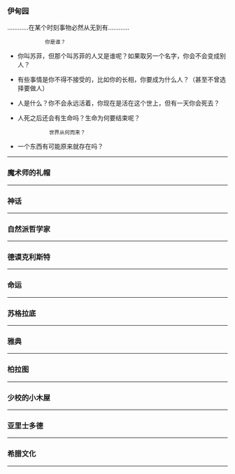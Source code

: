 ### 伊甸园
…………在某个时刻事物必然从无到有…………

                你是谁？ 

* 你叫苏菲，但那个叫苏菲的人又是谁呢？如果取另一个名字，你会不会变成别人？
* 有些事情是你不得不接受的，比如你的长相，你要成为什么人？（甚至不曾选择要做人）
* 人是什么？你不会永远活着，你现在是活在这个世上，但有一天你会死去？
* 人死之后还会有生命吗？生命为何要结束呢？


                世界从何而来？

* 一个东西有可能原来就存在吗？


***
### 魔术师的礼帽

***
### 神话

***
### 自然派哲学家

***
### 德谟克利斯特

***
### 命运

***
### 苏格拉底

***
### 雅典

***
### 柏拉图

***
### 少校的小木屋

***
### 亚里士多德

***
### 希腊文化

***


